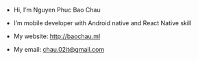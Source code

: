 - Hi, I’m Nguyen Phuc Bao Chau
- I’m mobile developer with Android native and React Native skill

- My website: http://baochau.ml
- My email: chau.02it@gmail.com

<!---
chaudev/chaudev is a ✨ special ✨ repository because its `README.md` (this file) appears on your GitHub profile.
You can click the Preview link to take a look at your changes.
--->
